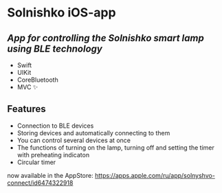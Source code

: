 # Solnishko iOS-app
## _App for controlling the Solnishko smart lamp using BLE technology_


- Swift
- UIKit
- CoreBluetooth
- MVC ✨
## Features

- Connection to BLE devices
- Storing devices and automatically connecting to them
- You can control several devices at once
- The functions of turning on the lamp, turning off and setting the timer with preheating indicaton
- Circular timer 

now available in the AppStore: https://apps.apple.com/ru/app/solnyshvo-connect/id6474322918
